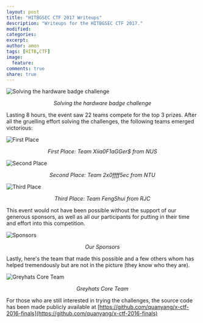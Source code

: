 ```yaml
---
layout: post
title: "HITBGSEC CTF 2017 Writeups"
description: "Writeups for the HITBGSEC CTF 2017."
modified:
categories:
excerpt:
author: amon
tags: [HITB,CTF]
image:
  feature:
comments: true
share: true
---
```


![Solving the hardware badge challenge](/write-ups/resources/images/xctf/01.JPG)
*<center>Solving the hardware badge challenge</center>*

Lasting 8 hours, the event saw 22 teams compete for the top 3 prizes. After all the gruelling effort solving the challenges, the following teams emerged victorious:

![First Place](/write-ups/resources/images/xctf/first.jpg)
*<center>First Place: Team Xiia0F1aGGer$ from NUS</center>*

![Second Place](/write-ups/resources/images/xctf/second.jpg)
*<center>Second Place: Team 2x0ffff5ec from NTU</center>*

![Third Place](/write-ups/resources/images/xctf/third.jpg)
*<center>Third Place: Team FengShui from RJC</center>*

This event would not have been possible without the support of our generous sponsors, as well as all our participants for putting in their time and effort into this competition.

![Sponsors](/write-ups/resources/images/xctf/sponsors2.jpg)
*<center>Our Sponsors</center>*

Lastly, here's the team that made this possible and a few others whom has helped tremendously but are not in the picture (they know who they are).

![Greyhats Core Team](/write-ups/resources/images/xctf/group_photo.jpg)
*<center>Greyhats Core Team</center>*

For those who are still interested in trying the challenges, the source code has been made publicly available at [https://github.com/quanyang/x-ctf-2016-finals](https://github.com/quanyang/x-ctf-2016-finals)

